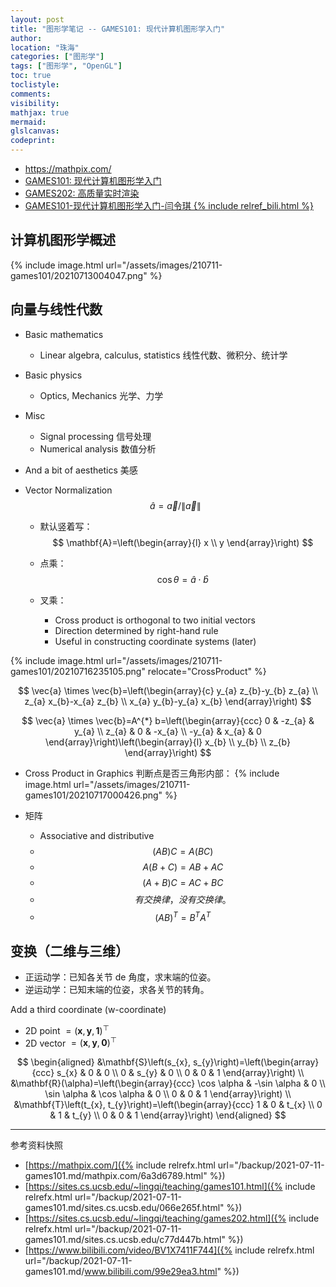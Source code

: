 ```yaml
---
layout: post
title: "图形学笔记 -- GAMES101: 现代计算机图形学入门"
author:
location: "珠海"
categories: ["图形学"]
tags: ["图形学", "OpenGL"]
toc: true
toclistyle:
comments:
visibility:
mathjax: true
mermaid:
glslcanvas:
codeprint:
---
```


* <https://mathpix.com/>
* [GAMES101: 现代计算机图形学入门](https://sites.cs.ucsb.edu/~lingqi/teaching/games101.html)
* [GAMES202: 高质量实时渲染](https://sites.cs.ucsb.edu/~lingqi/teaching/games202.html)
* [GAMES101-现代计算机图形学入门-闫令琪 {% include relref_bili.html %}](https://www.bilibili.com/video/BV1X7411F744)


## 计算机图形学概述

{% include image.html url="/assets/images/210711-games101/20210713004047.png" %}


## 向量与线性代数

* Basic mathematics
    * Linear algebra, calculus, statistics 线性代数、微积分、统计学
* Basic physics
    * Optics, Mechanics 光学、力学
* Misc
    * Signal processing 信号处理
    * Numerical analysis 数值分析
* And a bit of aesthetics 美感

* Vector Normalization
$$
\hat{a}=\vec{a} /\|\vec{a}\|
$$

    * 默认竖着写：
$$
\mathbf{A}=\left(\begin{array}{l}
x \\
y
\end{array}\right)
$$

    * 点乘：
$$
\cos \theta=\hat{a} \cdot \hat{b}
$$

    * 叉乘：<span imgid="CrossProduct" />
        * Cross product is orthogonal to two initial vectors
        * Direction determined by right-hand rule
        * Useful in constructing coordinate systems (later)

{% include image.html url="/assets/images/210711-games101/20210716235105.png" relocate="CrossProduct" %}

$$
\vec{a} \times \vec{b}=\left(\begin{array}{c}
y_{a} z_{b}-y_{b} z_{a} \\
z_{a} x_{b}-x_{a} z_{b} \\
x_{a} y_{b}-y_{a} x_{b}
\end{array}\right)
$$

$$
\vec{a} \times \vec{b}=A^{*} b=\left(\begin{array}{ccc}
0 & -z_{a} & y_{a} \\
z_{a} & 0 & -x_{a} \\
-y_{a} & x_{a} & 0
\end{array}\right)\left(\begin{array}{l}
x_{b} \\
y_{b} \\
z_{b}
\end{array}\right)
$$

* Cross Product in Graphics
判断点是否三角形内部：
{% include image.html url="/assets/images/210711-games101/20210717000426.png" %}

* 矩阵
    - Associative and distributive
    - $$(AB)C=A(BC)$$
    - $$A(B+C) = AB + AC$$
    - $$(A+B)C = AC + BC$$
    - $$有交换律，没有交换律。$$
    - $$ (A B)^{T}=B^{T} A^{T} $$


## 变换（二维与三维）

* 正运动学：已知各关节 de 角度，求末端的位姿。
* 逆运动学：已知末端的位姿，求各关节的转角。

Add a third coordinate (w-coordinate)
- 2D point $=(\mathbf{x}, \mathbf{y}, \mathbf{1})^{\top}$
- 2D vector $=(\mathbf{x}, \mathbf{y}, \mathbf{0})^{\top}$

$$
\begin{aligned}
&\mathbf{S}\left(s_{x}, s_{y}\right)=\left(\begin{array}{ccc}
s_{x} & 0 & 0 \\
0 & s_{y} & 0 \\
0 & 0 & 1
\end{array}\right) \\
&\mathbf{R}(\alpha)=\left(\begin{array}{ccc}
\cos \alpha & -\sin \alpha & 0 \\
\sin \alpha & \cos \alpha & 0 \\
0 & 0 & 1
\end{array}\right) \\
&\mathbf{T}\left(t_{x}, t_{y}\right)=\left(\begin{array}{ccc}
1 & 0 & t_{x} \\
0 & 1 & t_{y} \\
0 & 0 & 1
\end{array}\right)
\end{aligned}
$$

<hr class='reviewline'/>
<p class='reviewtip'><script type='text/javascript' src='{% include relref.html url="/assets/reviewjs/blogs/2021-07-11-games101.md.js" %}'></script></p>
<font class='ref_snapshot'>参考资料快照</font>

- [https://mathpix.com/]({% include relrefx.html url="/backup/2021-07-11-games101.md/mathpix.com/6a3d6789.html" %})
- [https://sites.cs.ucsb.edu/~lingqi/teaching/games101.html]({% include relrefx.html url="/backup/2021-07-11-games101.md/sites.cs.ucsb.edu/066e265f.html" %})
- [https://sites.cs.ucsb.edu/~lingqi/teaching/games202.html]({% include relrefx.html url="/backup/2021-07-11-games101.md/sites.cs.ucsb.edu/c77d447b.html" %})
- [https://www.bilibili.com/video/BV1X7411F744]({% include relrefx.html url="/backup/2021-07-11-games101.md/www.bilibili.com/99e29ea3.html" %})
